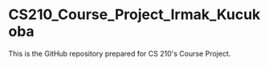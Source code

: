 # CS210_Course_Project_Irmak_Kucukoba
This is the GitHub repository prepared for CS 210's Course Project.
